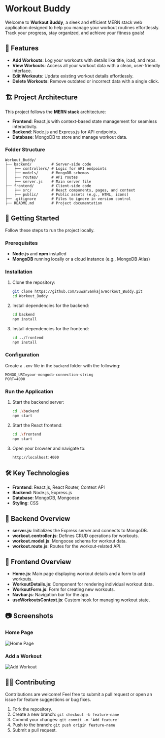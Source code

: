 # Workout Buddy

Welcome to **Workout Buddy**, a sleek and efficient MERN stack web application designed to help you manage your workout routines effortlessly. Track your progress, stay organized, and achieve your fitness goals!

## 🌟 Features

- **Add Workouts**: Log your workouts with details like title, load, and reps.
- **View Workouts**: Access all your workout data with a clean, user-friendly interface.
- **Edit Workouts**: Update existing workout details effortlessly.
- **Delete Workouts**: Remove outdated or incorrect data with a single click.

## 🏗️ Project Architecture

This project follows the **MERN stack** architecture:

- **Frontend**: React.js with context-based state management for seamless interactivity.
- **Backend**: Node.js and Express.js for API endpoints.
- **Database**: MongoDB to store and manage workout data.

### Folder Structure

```
Workout_Buddy/
├── backend/         # Server-side code
│   ├── controllers/ # Logic for API endpoints
│   ├── models/      # MongoDB schemas
│   ├── routes/      # API routes
│   ├── server.js    # Main server file
├── frontend/        # Client-side code
│   ├── src/         # React components, pages, and context
│   ├── public/      # Public assets (e.g., HTML, icons)
├── .gitignore       # Files to ignore in version control
├── README.md        # Project documentation
```

## 🚀 Getting Started

Follow these steps to run the project locally.

### Prerequisites

- **Node.js** and **npm** installed
- **MongoDB** running locally or a cloud instance (e.g., MongoDB Atlas)

### Installation

1. Clone the repository:

   ```bash
   git clone https://github.com/SuwanSankaja/Workout_Buddy.git
   cd Workout_Buddy
   ```

2. Install dependencies for the backend:

   ```bash
   cd backend
   npm install
   ```

3. Install dependencies for the frontend:

   ```bash
   cd ../frontend
   npm install
   ```

### Configuration

Create a `.env` file in the `backend` folder with the following:

```env
MONGO_URI=your-mongodb-connection-string
PORT=4000
```

### Run the Application

1. Start the backend server:

   ```bash
   cd .\backend
   npm start
   ```

2. Start the React frontend:

   ```bash
   cd .\frontend
   npm start
   ```

3. Open your browser and navigate to:

   ```
   http://localhost:4000
   ```

## 🛠️ Key Technologies

- **Frontend**: React.js, React Router, Context API
- **Backend**: Node.js, Express.js
- **Database**: MongoDB, Mongoose
- **Styling**: CSS

## 📂 Backend Overview

- **server.js**: Initializes the Express server and connects to MongoDB.
- **workout.controller.js**: Defines CRUD operations for workouts.
- **workout.model.js**: Mongoose schema for workout data.
- **workout.route.js**: Routes for the workout-related API.

## 🎨 Frontend Overview

- **Home.js**: Main page displaying workout details and a form to add workouts.
- **WorkoutDetails.js**: Component for rendering individual workout data.
- **WorkoutForm.js**: Form for creating new workouts.
- **Navbar.js**: Navigation bar for the app.
- **useWorkoutsContext.js**: Custom hook for managing workout state.

## 📷 Screenshots

### Home Page

![Home Page](https://github.com/SuwanSankaja/Workout_Buddy/blob/main/frontend/display_assets/homepage.png)

### Add a Workout

![Add Workout](https://github.com/SuwanSankaja/Workout_Buddy/blob/main/frontend/display_assets/add_a_new_product.png)

## 🧑‍💻 Contributing

Contributions are welcome! Feel free to submit a pull request or open an issue for feature suggestions or bug fixes.

1. Fork the repository.
2. Create a new branch: `git checkout -b feature-name`
3. Commit your changes: `git commit -m 'Add feature'`
4. Push to the branch: `git push origin feature-name`
5. Submit a pull request.
